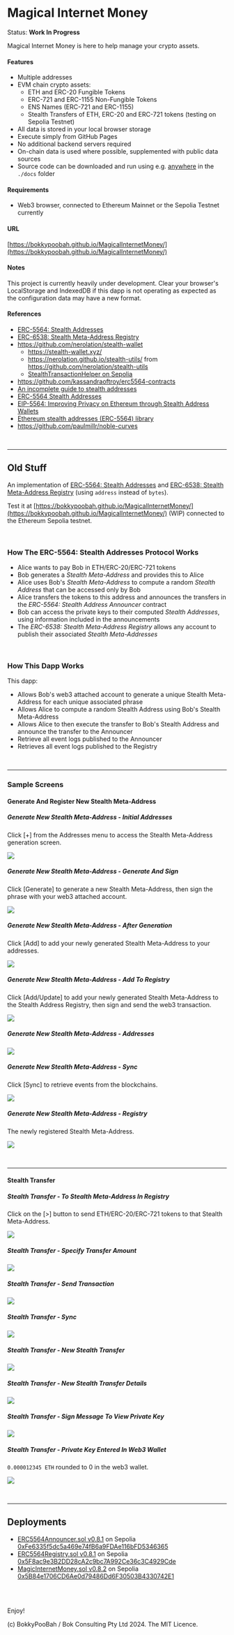 # Magical Internet Money

Status: **Work In Progress**

Magical Internet Money is here to help manage your crypto assets.

#### Features

* Multiple addresses
* EVM chain crypto assets:
  * ETH and ERC-20 Fungible Tokens
  * ERC-721 and ERC-1155 Non-Fungible Tokens
  * ENS Names (ERC-721 and ERC-1155)
  * Stealth Transfers of ETH, ERC-20 and ERC-721 tokens (testing on Sepolia Testnet)
* All data is stored in your local browser storage
* Execute simply from GitHub Pages
* No additional backend servers required
* On-chain data is used where possible, supplemented with public data sources
* Source code can be downloaded and run using e.g. [anywhere](https://www.npmjs.com/package/anywhere) in the `./docs` folder


#### Requirements
* Web3 browser, connected to Ethereum Mainnet or the Sepolia Testnet currently


#### URL
[https://bokkypoobah.github.io/MagicalInternetMoney/](https://bokkypoobah.github.io/MagicalInternetMoney/)


#### Notes
This project is currently heavily under development. Clear your browser's LocalStorage and IndexedDB if this dapp is not operating as expected as the configuration data may have a new format.


#### References

* [ERC-5564: Stealth Addresses](https://eips.ethereum.org/EIPS/eip-5564)
* [ERC-6538: Stealth Meta-Address Registry](https://eips.ethereum.org/EIPS/eip-6538)
* https://github.com/nerolation/stealth-wallet
  * https://stealth-wallet.xyz/
  * https://nerolation.github.io/stealth-utils/ from https://github.com/nerolation/stealth-utils
  * [StealthTransactionHelper on Sepolia](https://sepolia.etherscan.io/address/0x054Aa0E0b4C92142a583fDfa9369FF3558F8dea4#code)
* https://github.com/kassandraoftroy/erc5564-contracts
* [An incomplete guide to stealth addresses](https://vitalik.eth.limo/general/2024/01/20/stealth.html)
* [ERC-5564 Stealth Addresses](https://ethereum-magicians.org/t/erc-5564-stealth-addresses/10614)
* [EIP-5564: Improving Privacy on Ethereum through Stealth Address Wallets](https://medium.com/@toni_w/eip-5564-improving-privacy-on-ethereum-through-stealth-address-wallets-fdf3250e81a1)
* [Ethereum stealth addresses (ERC-5564) library](https://github.com/jsign/zig-stealth-addresses)
* https://github.com/paulmillr/noble-curves

<br />

---

## Old Stuff

An implementation of [ERC-5564: Stealth Addresses](https://eips.ethereum.org/EIPS/eip-5564) and [ERC-6538: Stealth Meta-Address Registry](https://eips.ethereum.org/EIPS/eip-6538) (using `address` instead of `bytes`).

Test it at [https://bokkypoobah.github.io/MagicalInternetMoney/](https://bokkypoobah.github.io/MagicalInternetMoney/) (WIP) connected to the Ethereum Sepolia testnet.

<br />

### How The ERC-5564: Stealth Addresses Protocol Works

* Alice wants to pay Bob in ETH/ERC-20/ERC-721 tokens
* Bob generates a *Stealth Meta-Address* and provides this to Alice
* Alice uses Bob's *Stealth Meta-Address* to compute a random *Stealth Address* that can be accessed only by Bob
* Alice transfers the tokens to this address and announces the transfers in the *ERC-5564: Stealth Address Announcer* contract
* Bob can access the private keys to their computed *Stealth Addresses*, using information included in the announcements
* The *ERC-6538: Stealth Meta-Address Registry* allows any account to publish their associated *Stealth Meta-Addresses*

<br />

### How This Dapp Works

This dapp:

* Allows Bob's web3 attached account to generate a unique Stealth Meta-Address for each unique associated phrase
* Allows Alice to compute a random Stealth Address using Bob's Stealth Meta-Address
* Allows Alice to then execute the transfer to Bob's Stealth Address and announce the transfer to the Announcer
* Retrieve all event logs published to the Announcer
* Retrieves all event logs published to the Registry

<br />

---

### Sample Screens

#### Generate And Register New Stealth Meta-Address

##### Generate New Stealth Meta-Address - Initial Addresses

Click [+] from the Addresses menu to access the Stealth Meta-Address generation screen.

<kbd><img src="images/SampleScreen_GenerateStealthMetaAddress_Initial_20240115.png" /></kbd>

##### Generate New Stealth Meta-Address - Generate And Sign

Click [Generate] to generate a new Stealth Meta-Address, then sign the phrase with your web3 attached account.

<kbd><img src="images/SampleScreen_GenerateStealthMetaAddress_GenerateAndSign_20240115.png" /></kbd>

##### Generate New Stealth Meta-Address - After Generation

Click [Add] to add your newly generated Stealth Meta-Address to your addresses.

<kbd><img src="images/SampleScreen_GenerateStealthMetaAddress_AfterGeneration_20240115.png" /></kbd>

##### Generate New Stealth Meta-Address - Add To Registry

Click [Add/Update] to add your newly generated Stealth Meta-Address to the Stealth Address Registry, then sign and send the web3 transaction.

<kbd><img src="images/SampleScreen_GenerateStealthMetaAddress_AddToRegistry_20240115.png" /></kbd>

##### Generate New Stealth Meta-Address - Addresses

<kbd><img src="images/SampleScreen_GenerateStealthMetaAddress_Addresses_20240115.png" /></kbd>

##### Generate New Stealth Meta-Address - Sync

Click [Sync] to retrieve events from the blockchains.

<kbd><img src="images/SampleScreen_GenerateStealthMetaAddress_Sync_20240115.png" /></kbd>

##### Generate New Stealth Meta-Address - Registry

The newly registered Stealth Meta-Address.

<kbd><img src="images/SampleScreen_GenerateStealthMetaAddress_Registry_20240115.png" /></kbd>

<br />

---

#### Stealth Transfer

##### Stealth Transfer - To Stealth Meta-Address In Registry

Click on the [>] button to send ETH/ERC-20/ERC-721 tokens to that Stealth Meta-Address.

<kbd><img src="images/SampleScreen_StealthTransfer_Registry_20240115.png" /></kbd>

##### Stealth Transfer - Specify Transfer Amount

<kbd><img src="images/SampleScreen_StealthTransfer_TransferAmount_20240115.png" /></kbd>

##### Stealth Transfer - Send Transaction

<kbd><img src="images/SampleScreen_StealthTransfer_SendTransaction_20240115.png" /></kbd>

##### Stealth Transfer - Sync

<kbd><img src="images/SampleScreen_StealthTransfer_Sync_20240115.png" /></kbd>

##### Stealth Transfer - New Stealth Transfer

<kbd><img src="images/SampleScreen_StealthTransfer_NewStealthTransfer_20240115.png" /></kbd>

##### Stealth Transfer - New Stealth Transfer Details

<kbd><img src="images/SampleScreen_StealthTransfer_NewStealthTransferDetails_20240115.png" /></kbd>

##### Stealth Transfer - Sign Message To View Private Key

<kbd><img src="images/SampleScreen_StealthTransfer_SignMessageToViewPrivateKey_20240115.png" /></kbd>

##### Stealth Transfer - Private Key Entered In Web3 Wallet

`0.000012345 ETH` rounded to 0 in the web3 wallet.

<kbd><img src="images/SampleScreen_StealthTransfer_PrivateKeyEnteredInWeb3Wallet_20240115.png" /></kbd>



<br />

---

## Deployments

* [ERC5564Announcer.sol v0.8.1](deployed/ERC5564Announcer_v0.8.1_Sepolia_0xFe6335f5dc5a469e74fB6a9FDAe116bFD5346365.sol) on Sepolia [0xFe6335f5dc5a469e74fB6a9FDAe116bFD5346365](https://sepolia.etherscan.io/address/0xFe6335f5dc5a469e74fB6a9FDAe116bFD5346365#code)
* [ERC5564Registry.sol v0.8.1](deployed/ERC5564Registry_v0.8.1_Sepolia_0x5F8ac9e3B2DD28cA2c9bc7A992Ce36c3C4929Cde.sol) on Sepolia [0x5F8ac9e3B2DD28cA2c9bc7A992Ce36c3C4929Cde](https://sepolia.etherscan.io/address/0x5F8ac9e3B2DD28cA2c9bc7A992Ce36c3C4929Cde#code)
* [MagicInternetMoney.sol v0.8.2](deployed/MagicalInternetMoney_v0.8.2_Sepolia_0x5B84e1706CD6Ae0d79486Dd6F30503B4330742E1.sol) on Sepolia [0x5B84e1706CD6Ae0d79486Dd6F30503B4330742E1](https://sepolia.etherscan.io/address/0x5B84e1706CD6Ae0d79486Dd6F30503B4330742E1#code)


<br />

<br />

Enjoy!

(c) BokkyPooBah / Bok Consulting Pty Ltd 2024. The MIT Licence.
